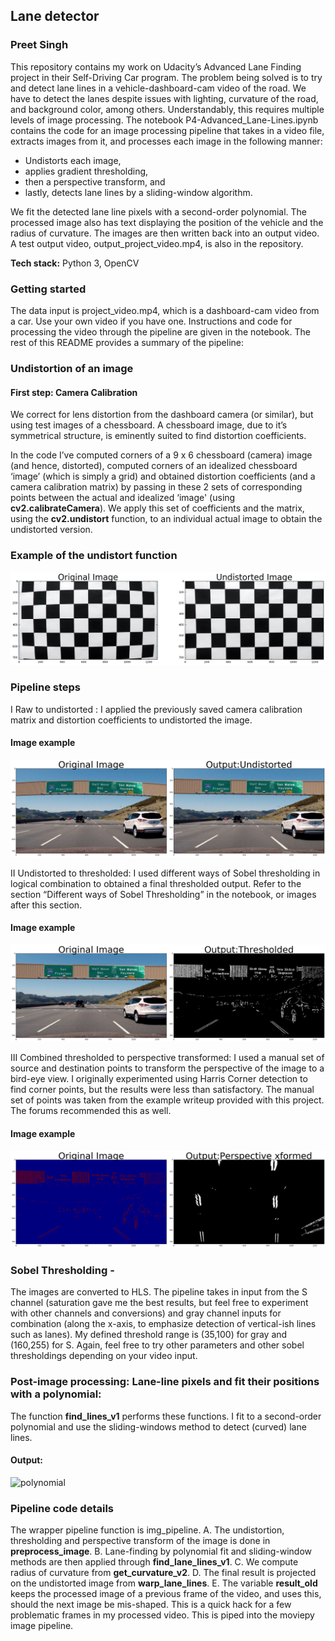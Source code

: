 ##

## Lane detector 
### Preet Singh
This repository contains my work on Udacity’s Advanced Lane Finding project in their Self-Driving Car program. The problem being solved is to try and detect lane lines in a vehicle-dashboard-cam video of the road. We have to detect the lanes despite issues with lighting, curvature of the road, and background color, among others. Understandably, this requires multiple levels of image processing. The notebook P4-Advanced_Lane-Lines.ipynb  contains the code for an image processing pipeline that takes in a video file, extracts images from it, and processes each image in the following manner:
* Undistorts each image, 
* applies gradient thresholding,
* then a perspective transform, and 
* lastly, detects lane lines by a sliding-window algorithm. 

We fit the detected lane line pixels with a second-order polynomial. The processed image also has text displaying the position of the vehicle and the radius of curvature. The images are then written back into an output video. A test output video, output_project_video.mp4,  is also in the repository. 
 

**Tech stack:** Python 3, OpenCV

### Getting started
The data input is project_video.mp4, which is a dashboard-cam video from a car. Use your own video if you have one. Instructions and code for processing the video through the pipeline are given in the notebook. The rest of this README provides a summary of the pipeline:


### Undistortion of an image
#### First step: Camera Calibration
We correct for lens distortion from the dashboard camera (or similar), but using test images of a chessboard. A chessboard image, due to it’s symmetrical structure, is eminently suited to find distortion coefficients. 

In the code I’ve computed corners of a 9 x 6 chessboard (camera) image (and hence, distorted), computed corners of an idealized chessboard ‘image’ (which is simply a grid) and obtained distortion coefficients (and a camera calibration matrix) by passing in these 2 sets of corresponding points between the actual and idealized ‘image' (using **cv2.calibrateCamera**). We apply this set of coefficients and the matrix, using the **cv2.undistort** function, to an individual actual image to obtain the undistorted version. 

### Example of the undistort function 
![undistort1](images/original2undistorted_chessboard.png)



### Pipeline steps

I Raw to undistorted : 
I applied the previously saved camera calibration matrix and distortion coefficients to undistorted the image. 
#### Image example 
![undistort2](images/original2undistorted.png)


II Undistorted to thresholded:
I used different ways of Sobel thresholding in logical combination to obtained a final thresholded output. Refer to the section “Different ways of Sobel Thresholding” in the notebook, or images after this section.  

#### Image example
![undistorted to thresholded](images/undistorted2thresholded.png)

III Combined thresholded to perspective transformed:
I used a manual set of source and destination points to transform the perspective of the image to a bird-eye view. I originally experimented using Harris Corner detection to find corner points, but the results were less than satisfactory. The manual set of points was taken from the example writeup provided with this project. The forums recommended this as well. 

#### Image example
![combined](images/combined_thresholded2perspective_xformed.png)



### Sobel Thresholding - 
The images are converted to HLS. The pipeline takes in input from the S channel (saturation gave me the best results, but feel free to experiment with other channels and conversions) and gray channel inputs for combination (along the x-axis, to emphasize detection of vertical-ish lines such as lanes). My defined threshold range is (35,100) for gray and (160,255) for S. Again, feel free to try other parameters and other sobel thresholdings depending on your video input. 

### Post-image processing: Lane-line pixels and fit their positions with a polynomial:
The function **find_lines_v1** performs these functions. I fit to a second-order polynomial and use the sliding-windows method to detect (curved) lane lines. 
#### Output:
![polynomial](find_lane_lines.png)


### Pipeline code details 
The wrapper pipeline function is img_pipeline.
A. The undistortion, thresholding and perspective transform of the image is done in **preprocess_image**. 
B. Lane-finding by polynomial fit and sliding-window methods are then applied through **find_lane_lines_v1**.
C. We compute radius of curvature from **get_curvature_v2**.
D. The final result is projected on the undistorted image from **warp_lane_lines**. 
E. The variable **result_old** keeps the processed image of a previous frame of the video, and uses this, should the next image be mis-shaped. This is a quick hack for a few problematic frames in my processed video. This is piped into the moviepy image pipeline. 
